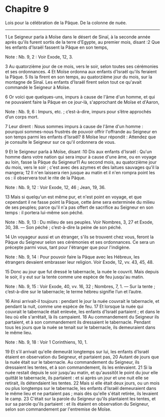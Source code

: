 # Chapitre 9

Lois pour la célébration de la Pâque.
De la colonne de nuée.

***

1 Le Seigneur parla à Moïse dans le désert de Sinaï, à la seconde année après qu'ils furent sortis de la terre d'Egypte, au premier mois, disant :2 Que les enfants d'Israël fassent la Pâque en son temps,

<span class="bible-note">Note : </span> Nb. 9, 2 : Voir Exode, 12, 3.

3 Au quatorzième jour de ce mois, vers le soir, selon toutes ses cérémonies et ses ordonnances. 4 Et Moïse ordonna aux enfants d'Israël qu'ils feraient la Pâque. 5 Ils la firent en son temps, au quatorzième jour du mois, sur la montagne de Sinaï. Les enfants d'Israël firent selon tout ce qu'avait commandé le Seigneur à Moïse.


6 Or voici que quelques-uns, impurs à cause de l'âme d'un homme, et qui ne pouvaient faire la Pâque en ce jour-là, s'approchant de Moïse et d'Aaron,

<span class="bible-note">Note : </span> Nb. 9, 6 : Impurs, etc. ; c’est-à-dire, impurs pour s’être approchés d’un corps mort.

7 Leur dirent : Nous sommes impurs à cause de l'âme d'un homme : pourquoi sommes-nous frustrés de pouvoir offrir l'offrande au Seigneur en son temps parmi les enfants d'Israël? 8 Moïse leur répondit : Attendez que je consulte le Seigneur sur ce qu'il ordonnera de vous.


9 Et le Seigneur parla à Moïse, disant :10 Dis aux enfants d'Israël : Qu'un homme dans votre nation qui sera impur à cause d'une âme, ou en voyage au loin, fasse la Pâque du Seigneur11 Au second mois, au quatorzième jour du mois, vers le soir ; c'est avec des azymes et des laitues sauvages qu'il la mangera; 12 Il n'en laissera rien jusque au matin et il n'en rompra point les os : il observera tout le rite de la Pâque.

<span class="bible-note">Note : </span> Nb. 9, 12 : Voir Exode, 12, 46 ; Jean, 19, 36.


13 Mais si quelqu'un est même pur, et n'est point en voyage, et que cependant il ne fasse point la Pâque, cette âme sera exterminée du milieu de ses peuples; parce qu'il n'a pas offert de sacrifice au Seigneur en son temps : il portera lui-même son péché.

<span class="bible-note">Note : </span> Nb. 9, 13 : Du milieu de ses peuples. Voir Nombres, 3, 27 et Exode, 30, 38. ― Son péché ; c’est-à-dire la peine de son péché.


14 Un voyageur aussi et un étranger, s'ils se trouvent chez vous, feront la Pâque du Seigneur selon ses cérémonies et ses ordonnances. Ce sera un précepte parmi vous, tant pour l'étranger que pour l'indigène.

<span class="bible-note">Note : </span> Nb. 9, 14 : Pour pouvoir faire la Pâque avec les Hébreux, les étrangers devaient embrasser leur religion. Voir Exode, 12, vv. 43, 45, 48.


15 Donc au jour que fut dressé le tabernacle, la nuée le couvrit. Mais depuis le soir, il y eut sur la tente comme une espèce de feu jusqu'au matin.

<span class="bible-note">Note : </span> Nb. 9, 15 : Voir Exode, 40, vv. 16, 32 ; Nombres, 7, 1. ― Sur la tente ; c’est-à-dire sur le tabernacle; le terme hébreu signifie l’un et l’autre.

16 Ainsi arrivait-il toujours : pendant le jour la nuée couvrait le tabernacle, et pendant la nuit, comme une espèce de feu. 17 Et lorsque la nuée qui couvrait le tabernacle était enlevée, les enfants d'Israël partaient ; et dans le lieu où elle s'arrêtait, là ils campaient. 18 Au commandement du Seigneur ils partaient, et à son commandement ils dressaient le tabernacle. Pendant tous les jours que la nuée se tenait sur le tabernacle, ils demeuraient dans le même lieu.

<span class="bible-note">Note : </span> Nb. 9, 18 : Voir 1 Corinthiens, 10, 1.

19 Et s'il arrivait qu'elle demeurât longtemps sur lui, les enfants d'Israël étaient en observation du Seigneur, et partaient pas, 20 Autant de jours que la nuée était sur le tabernacle. Au commandement du Seigneur, ils dressaient les tentes, et à son commandement, ils les enlevaient. 21 Si la nuée restait depuis le soir jusqu'au matin, et qu'aussitôt le point du jour elle quittât le tabernacle, ils partaient : et si après un jour et une nuit elle se retirait, ils détendaient les tentes. 22 Mais si elle était deux jours, ou un mois ou plus longtemps sur le tabernacle, les enfants d'Israël demeuraient dans le même lieu et ne partaient pas ; mais dès qu'elle s'était retirée, ils levaient le camp. 23 C'était sur la parole du Seigneur qu'ils plantaient les tentes, et sur sa parole qu'ils partaient : et ils étaient en observation du Seigneur, selon son commandement par l'entremise de Moïse.

